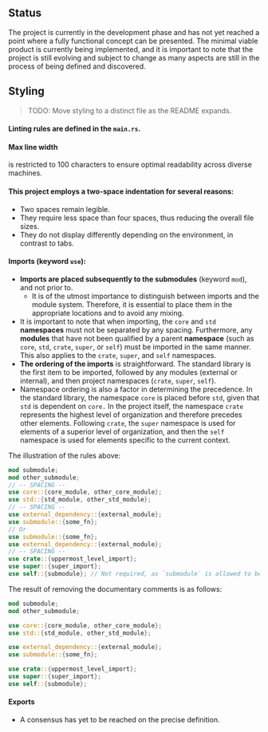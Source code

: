 ## Status

The project is currently in the development phase and has not yet reached a point where a fully
functional concept can be presented. The minimal viable product is currently being implemented, and
it is important to note that the project is still evolving and subject to change as many aspects are
still in the process of being defined and discovered.

## Styling

> TODO: Move styling to a distinct file as the README expands.

#### Linting rules are defined in the `main.rs`.

#### Max line width

is restricted to 100 characters to ensure optimal readability across diverse machines.

#### This project employs a two-space indentation for several reasons:

- Two spaces remain legible.
- They require less space than four spaces, thus reducing the overall file sizes.
- They do not display differently depending on the environment, in contrast to tabs.

#### Imports (keyword `use`):

- **Imports are placed subsequently to the submodules** (keyword `mod`), and not prior to.
  - It is of the utmost importance to distinguish between imports and the module system. Therefore,
    it is essential to place them in the appropriate locations and to avoid any mixing.
- It is important to note that when importing, the `core` and `std` **namespaces** must not be
  separated by any spacing. Furthermore, any **modules** that have not been qualified by a parent
  **namespace** (such as `core`, `std`, `crate`, `super`, or `self`) must be imported in the same
  manner. This also applies to the `crate`, `super`, and `self` namespaces.
- **The ordering of the imports** is straightforward. The standard library is the first item to be
  imported, followed by any modules (external or internal), and then project namespaces (`crate`,
  `super`, `self`).
- Namespace ordering is also a factor in determining the precedence. In the standard library, the
  namespace `core` is placed before `std`, given that `std` is dependent on `core.` In the project
  itself, the namespace `crate` represents the highest level of organization and therefore precedes
  other elements. Following `crate`, the `super` namespace is used for elements of a superior level
  of organization, and then the `self` namespace is used for elements specific to the current
  context.

The illustration of the rules above:

```rs
mod submodule;
mod other_submodule;
// -- SPACING --
use core::{core_module, other_core_module};
use std::{std_module, other_std_module};
// -- SPACING --
use external_dependency::{external_module};
use submodule::{some_fn};
// Or
use submodule::{some_fn};
use external_dependency::{external_module};
// -- SPACING --
use crate::{uppermost_level_import};
use super::{super_import};
use self::{submodule}; // Not required, as `submodule` is allowed to be imported directly.
```

The result of removing the documentary comments is as follows:

```rs
mod submodule;
mod other_submodule;

use core::{core_module, other_core_module};
use std::{std_module, other_std_module};

use external_dependency::{external_module};
use submodule::{some_fn};

use crate::{uppermost_level_import};
use super::{super_import};
use self::{submodule};
```

#### Exports

- A consensus has yet to be reached on the precise definition.
